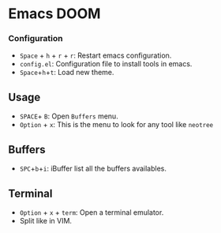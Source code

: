 # Emacs DOOM

### Configuration

- `Space` + `h` + `r` + `r`: Restart emacs configuration.
- `config.el`: Configuration file to install tools in emacs.
- `Space`+`h`+`t`: Load new theme.

## Usage

- `SPACE`+ `B`: Open `Buffers` menu.
- `Option` + `x`: This is the menu to look for any tool like `neotree`

## Buffers

- `SPC`+`b`+`i`: iBuffer list all the buffers availables.

## Terminal

- `Option` + `x` + `term`: Open a terminal emulator.
- Split like in VIM.
